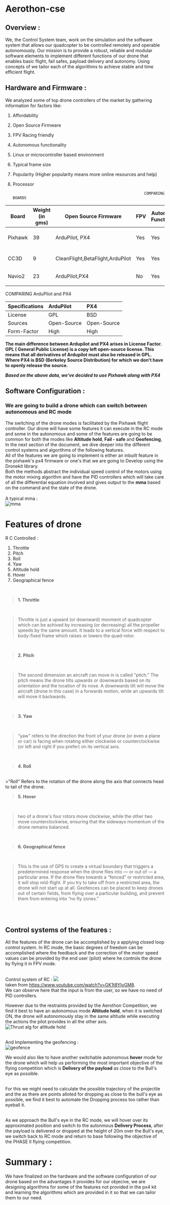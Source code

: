 
# Aerothon-cse
  
## Overview : 

We, the Control System team, work on the simulation and the software system that allows our quadcopter to be controlled remotely and operable autonomously. 
Our mission is to provide a robust, reliable and modular software elements to implement different functions of our drone that enables basic flight, fail safes, payload delivery and autonomy. Using concepts of we tailor each of the algorithms to achieve stable and time efficient flight.


## Hardware and Firmware : 

We analyzed some of top drone controllers of the market by gathering information for factors like:
1. Affordability
2. Open Source Firmware
3. FPV Racing friendly
4. Autonomous functionality
5. Linux or microcontroller based environment
6. Typical frame size
7. Popularity (Higher popularity means more online resources and help)
8. Processor




                                                                 COMPARING BOARDS 

|  Board        |   Weight (in gms)  | Open Source Firmware                |  FPV  |  Autonomous Functionality  |  Typical Frame Size  |  Popularity  |  Processor  |
| ---------     |  ----------------  |  -------------------                |  ---  |  ------------------------  |  ------------------  |  ----------  |  ---------  |
|  Pixhawk      |      39            | ArduPilot, PX4                      |  Yes  |         Yes                |   82 x 16 x 50 mm    |   High       | 32          |   
|     CC3D      |       9            |  CleanFlight,BetaFlight,ArduPilot   |  Yes  |         Yes                |   40 x 40 x 18       |   High       | 32          |
|  Navio2       |       23           |  ArduPilot,PX4                      |  No   |         Yes                |   55 x 65 mm         |   Medium     |  32         |
|               |                    |                                     |       |                            |                      |              |             |


                                                          
                                                          
                                                          
   COMPARING ArduPilot and PX4
                                                                                                                 

  | Specifications  |  ArduPilot    |  PX4  |
  |:---             |:---           |:---   |
  |License          |  GPL          |  BSD  |
  | Sources         |  Open-Source  | Open-Source|
  | Form-Factor     | High          |High   |
  




**The main difference between Ardupilot and PX4 arises in License Factor. GPL ( General Public License) is a copy left open-source license. This means that all derivatives of Ardupilot must also be released in GPL. Where PX4 is BSD (Berkeley Source Distribution) for which we don't have to openly release the source.**





***Based on the above data, we've decided to use Pixhawk along with PX4***

## Software Configuration : 

### We are going to build a drone which can switch between autonomous and RC mode
The switching of the drone modes is facilitated by the Pixhawk flight controller.
Our drone will have some features it can execute in the RC mode and some in the autonomous and some of the features are going to be common for both the modes like **Altitude hold**, **Fail - safe** and **Geofencing**, In the next section of the document, we dive deeper into the different control systems and algorithms of the following features.
<br>
All of the features we are going to implement is either an inbuilt feature in the pixhawk's px4 firmware or one's that we are going to Develop using the Dronekit library.
<br>
Both the methods abstract the individual speed control of the motors using the motor mixing algorithm and have the PID controllers which will take care of all the differential equation involved and gives output to the **mma** based on the command and the state of the drone.
<br><br>
A typical mma : <br>
<img src="mma.png" alt="mma">


# Features of drone
R C Controlled : 

1. Throttle
2. Pitch 
3. Roll
4. Yaw
5. Altitude hold
6. Hover
7. Geographical fence

<br>

> **1. Throttle**

<br>

>Throttle is just a upward (or downward) movment of quadcopter which can be achived by increasing (or decreasing) all the propeller speeds by the same amount. It leads to a vertical force with respect to body-fixed frame which raises or lowers the quad-rotor.

<br>

> **2. Pitch**

<br>

>The second dimension an aircraft can move in is called “pitch.” The pitch means the drone tilts upwards or downwards based on its orientation and the location of its nose. A downwards tilt will move the aircraft (drone in this case) in a forwards motion, while an upwards tilt will move it backwards.

<br>

> **3. Yaw**

<br>

>“yaw” refers to the direction the front of your drone (or even a plane or car) is facing when rotating either clockwise or counterclockwise (or left and right if you prefer) on its vertical axis.
<br>

> **4. Roll**

<br>
>"Roll" Refers to the rotation of the drone along the axis that connects head to tail of the drone.
 <br>

> **5. Hover**
<br>

>two of a drone's four rotors move clockwise, while the other two move counterclockwise, ensuring that the sideways momentum of the drone remains balanced.

<br>

 > **6. Geographical fence**

<br>

>This is the use of GPS to create a virtual boundary that triggers a predetermined response when the drone flies into — or out of — a particular area. If the drone flies towards a “fenced” or restricted area, it will stop mid-flight. If you try to take off from a restricted area, the drone will not start up at all. Geofences can be placed to keep drones out of certain fields, from flying over a particular building, and prevent them from entering into “no fly zones.”

<br>
<br>

## Control systems of the features : 
All the features of the drone can be accomplished by a applying closed loop control system.
<the main control system of the RC mode : >
In RC mode, the basic degrees of freedom can be accomplished where the feedback and the correction of the motor speed values can be provided by the end user (pilot) where he controls the drone by flying it in FPV mode. <br><br>

Control system of RC :
<img src = "https://ibb.co/7zBnT1t"> <br> taken from https://www.youtube.com/watch?v=GK1t8YIvGM8.
<br>
We can observe here that the input is from the user, so we have no need of PID controllers.

However due to the restraints provided by the Aerothon Competition, we find it best to have an autonomous mode **Altitude hold**, when it is switched ON, the drone will autonomously stay in the same altitude while executing the actions the pilot provides in all the other axis. <br>
<img src = "thrust-altitudehold.png" alt = "Thrust alg for altitude hold">

<br>
And Implementing the geofencing : <br>
<img src = "geofence.png" alt = "geofence">

We would also like to have another switchable autonomous **hover** mode for the drone which will help us performing the most important objective of the flying competition which is **Delivery of the payload** as close to the Bull's eye as possible.<br><br>


For this we might need to calculate the possible trajectory of the projectile and the as there are points alloted for dropping as close to the bull's eye as possible, we find it best to automate the Dropping process too rather than eyeball it. <br> <br>


As we approach the Bull's eye in the RC mode, we will hover over its approximated position and switch to the autonmous **Delivery Process**, after the payload is delivered or dropped at the height of 20m over the Bull's eye, we switch back to RC mode and return to base following the objective of the PHASE II flying competition.

# Summary : 
We have finalized on the hardware and the software configuration of our drone based on the advantages it provides for our objecive, we are designing algorithms for some of the features not provided in the px4 kit and learning the algorithms which are provided in it so that we can tailor them to our need.
